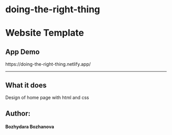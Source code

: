 # doing-the-right-thing
<h1>Website Template</h1>

<h2>App Demo</h2>
https://doing-the-right-thing.netlify.app/
<hr>

<h2>What it does</h2>

<p>Design of home page with html and css</p>

<h2>Author:</h2>
<h4>Bozhydara Bozhanova</h4>

